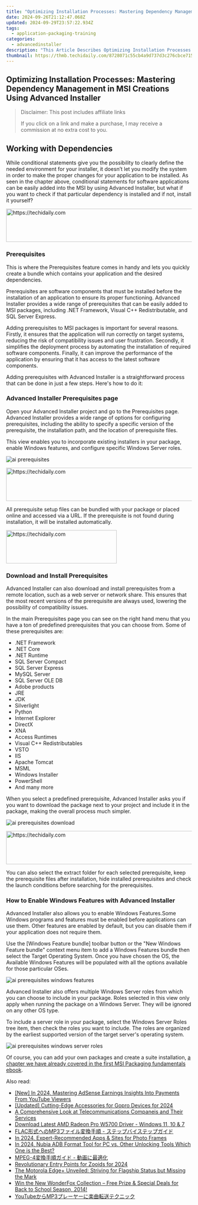 ```yaml
---
title: "Optimizing Installation Processes: Mastering Dependency Management in MSI Creations Using Advanced Installer"
date: 2024-09-26T21:12:47.068Z
updated: 2024-09-29T23:57:22.934Z
tags:
  - application-packaging-training
categories:
  - advancedinstaller
description: "This Article Describes Optimizing Installation Processes: Mastering Dependency Management in MSI Creations Using Advanced Installer"
thumbnail: https://thmb.techidaily.com/8728071c55cb4a9d737d3c276cbce71523d45848bd43ebfc7e5000f0a5d34387.jpg
---
```


## Optimizing Installation Processes: Mastering Dependency Management in MSI Creations Using Advanced Installer

>  Disclaimer: This post includes affiliate links
>
>  If you click on a link and make a purchase, I may receive a commission at no extra cost to you.
>

## Working with Dependencies

While conditional statements give you the possibility to clearly define the needed environment for your installer, it doesn’t let you modify the system in order to make the proper changes for your application to be installed. As seen in the chapter above, conditional statements for software applications can be easily added into the MSI by using Advanced Installer, but what if you want to check if that particular dependency is installed and if not, install it yourself?

<!-- affiliate ads begin -->
<a href="https://appsumo.8odi.net/c/5597632/2082533/7443" target="_top" id="2082533">
  <img src="//a.impactradius-go.com/display-ad/7443-2082533" border="0" alt="https://techidaily.com" width="728" height="90"/>
</a>
<img height="0" width="0" src="https://appsumo.8odi.net/i/5597632/2082533/7443" style="position:absolute;visibility:hidden;" border="0" />
<!-- affiliate ads end -->

### Prerequisites

This is where the Prerequisites feature comes in handy and lets you quickly create a bundle which contains your application and the desired dependencies.

Prerequisites are software components that must be installed before the installation of an application to ensure its proper functioning. Advanced Installer provides a wide range of prerequisites that can be easily added to MSI packages, including .NET Framework, Visual C++ Redistributable, and SQL Server Express.

Adding prerequisites to MSI packages is important for several reasons. Firstly, it ensures that the application will run correctly on target systems, reducing the risk of compatibility issues and user frustration. Secondly, it simplifies the deployment process by automating the installation of required software components. Finally, it can improve the performance of the application by ensuring that it has access to the latest software components.

Adding prerequisites with Advanced Installer is a straightforward process that can be done in just a few steps. Here's how to do it:

### Advanced Installer Prerequisites page

Open your Advanced Installer project and go to the Prerequisites page. Advanced Installer provides a wide range of options for configuring prerequisites, including the ability to specify a specific version of the prerequisite, the installation path, and the location of prerequisite files.

This view enables you to incorporate existing installers in your package, enable Windows features, and configure specific Windows Server roles.

![ai prerequisites](https://cdn.advancedinstaller.com/img/adding-prerequisites-to-packages/ai-prerequisites.png "ai prerequisites")  

<!-- affiliate ads begin -->
<a href="https://ephamedtechinc.pxf.io/c/5597632/2130533/26400" target="_top" id="2130533">
  <img src="//a.impactradius-go.com/display-ad/26400-2130533" border="0" alt="https://techidaily.com" width="728" height="90"/>
</a>
<img height="0" width="0" src="https://ephamedtechinc.pxf.io/i/5597632/2130533/26400" style="position:absolute;visibility:hidden;" border="0" />
<!-- affiliate ads end -->

All prerequisite setup files can be bundled with your package or placed online and accessed via a URL. If the prerequisite is not found during installation, it will be installed automatically.

<!-- affiliate ads begin -->
<a href="https://aligracehair.sjv.io/c/5597632/1884017/19272" target="_top" id="1884017">
  <img src="//a.impactradius-go.com/display-ad/19272-1884017" border="0" alt="https://techidaily.com" width="300" height="90"/>
</a>
<img height="0" width="0" src="https://aligracehair.sjv.io/i/5597632/1884017/19272" style="position:absolute;visibility:hidden;" border="0" />
<!-- affiliate ads end -->

### Download and Install Prerequisites

Advanced Installer can also download and install prerequisites from a remote location, such as a web server or network share. This ensures that the most recent versions of the prerequisite are always used, lowering the possibility of compatibility issues.

In the main Prerequisites page you can see on the right hand menu that you have a ton of predefined prerequisites that you can choose from. Some of these prerequisites are:

* .NET Framework
* .NET Core
* .NET Runtime
* SQL Server Compact
* SQL Server Express
* MySQL Server
* SQL Server OLE DB
* Adobe products
* JRE
* JDK
* Silverlight
* Python
* Internet Explorer
* DirectX
* XNA
* Access Runtimes
* Visual C++ Redistributables
* VSTO
* IIS
* Apache Tomcat
* MSML
* Windows Installer
* PowerShell
* And many more

When you select a predefined prerequisite, Advanced Installer asks you if you want to download the package next to your project and include it in the package, making the overall process much simpler.

![ai prerequisites download](https://cdn.advancedinstaller.com/img/adding-prerequisites-to-packages/ai-prerequisites-download.png "ai prerequisites download")  

<!-- affiliate ads begin -->
<a href="https://arkmc.pxf.io/c/5597632/352555/5172" target="_top" id="352555">
  <img src="//a.impactradius-go.com/display-ad/5172-352555" border="0" alt="https://techidaily.com" width="720" height="90"/>
</a>
<img height="0" width="0" src="https://arkmc.pxf.io/i/5597632/352555/5172" style="position:absolute;visibility:hidden;" border="0" />
<!-- affiliate ads end -->

You can also select the extract folder for each selected prerequisite, keep the prerequisite files after installation, hide installed prerequisites and check the launch conditions before searching for the prerequisites.

### How to Enable Windows Features with Advanced Installer

Advanced Installer also allows you to enable Windows Features.Some Windows programs and features must be enabled before applications can use them. Other features are enabled by default, but you can disable them if your application does not require them.

Use the \[Windows Feature bundle\] toolbar button or the "New Windows Feature bundle" context menu item to add a Windows Features bundle then select the Target Operating System. Once you have chosen the OS, the Available Windows Features will be populated with all the options available for those particular OSes.

![ai prerequisites windows features](https://cdn.advancedinstaller.com/img/adding-prerequisites-to-packages/ai-prerequisites-windows-features.png "ai prerequisites windows features")  

Advanced Installer also offers multiple Windows Server roles from which you can choose to include in your package. Roles selected in this view only apply when running the package on a Windows Server. They will be ignored on any other OS type.

To include a server role in your package, select the Windows Server Roles tree item, then check the roles you want to include. The roles are organized by the earliest supported version of the target server's operating system.

![ai prerequisites windows server roles](https://cdn.advancedinstaller.com/img/adding-prerequisites-to-packages/ai-prerequisites-windows-server-roles.png "ai prerequisites windows server roles")  

Of course, you can add your own packages and create a suite installation, [a chapter we have already covered in the first MSI Packaging fundamentals ebook](https://tools.techidaily.com/advancedinstaller/products/).

<ins class="adsbygoogle"
     style="display:block"
     data-ad-format="autorelaxed"
     data-ad-client="ca-pub-7571918770474297"
     data-ad-slot="1223367746"></ins>

<ins class="adsbygoogle"
     style="display:block"
     data-ad-client="ca-pub-7571918770474297"
     data-ad-slot="8358498916"
     data-ad-format="auto"
     data-full-width-responsive="true"></ins>

<span class="atpl-alsoreadstyle">Also read:</span>
<div><ul>
<li><a href="https://youtube-blog.techidaily.com/n-2024-mastering-adsense-earnings-insights-into-payments-from-youtube-viewers/"><u>[New] In 2024, Mastering AdSense Earnings Insights Into Payments From YouTube Viewers</u></a></li>
<li><a href="https://fox-friendly.techidaily.com/updated-cutting-edge-accessories-for-gopro-devices-for-2024/"><u>[Updated] Cutting-Edge Accessories for Gopro Devices for 2024</u></a></li>
<li><a href="https://technical-tips.techidaily.com/a-comprehensive-look-at-telecommunications-companeis-and-their-services/"><u>A Comprehensive Look at Telecommunications Companeis and Their Services</u></a></li>
<li><a href="https://driver-download.techidaily.com/download-latest-amd-radeon-pro-w5700-driver-windows-11-10-and-7/"><u>Download Latest AMD Radeon Pro W5700 Driver - Windows 11, 10 & 7</u></a></li>
<li><a href="https://win-exclusive.techidaily.com/1726027810416-flacmp3/"><u>FLAC形式へのMP3ファイル変換手順 - ステップバイステップガイド</u></a></li>
<li><a href="https://fox-cloud.techidaily.com/in-2024-expert-recommended-apps-and-sites-for-photo-frames/"><u>In 2024, Expert-Recommended Apps & Sites for Photo Frames</u></a></li>
<li><a href="https://android-frp.techidaily.com/in-2024-nubia-adb-format-tool-for-pc-vs-other-unlocking-tools-which-one-is-the-best-by-drfone-android/"><u>In 2024, Nubia ADB Format Tool for PC vs. Other Unlocking Tools Which One is the Best?</u></a></li>
<li><a href="https://win-exclusive.techidaily.com/1726029811365-mpeg-4/"><u>MPEG-4変換手順ガイド - 動画に最適化</u></a></li>
<li><a href="https://extra-guidance.techidaily.com/revolutionary-entry-points-for-zooids-for-2024/"><u>Revolutionary Entry Points for Zooids for 2024</u></a></li>
<li><a href="https://buynow-reviews.techidaily.com/the-motorola-edgeplus-unveiled-striving-for-flagship-status-but-missing-the-mark/"><u>The Motorola Edge+ Unveiled: Striving for Flagship Status but Missing the Mark</u></a></li>
<li><a href="https://win-exclusive.techidaily.com/win-the-new-wonderfox-collection-free-prize-and-special-deals-for-back-to-school-season-2014/"><u>Win the New WonderFox Collection – Free Prize & Special Deals for Back to School Season, 2014!</u></a></li>
<li><a href="https://win-exclusive.techidaily.com/youtubemp3/"><u>YouTubeからMP3プレーヤーに楽曲転送テクニック</u></a></li>
</ul></div>

